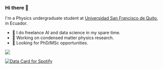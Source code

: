 ### Hi there 👋

I'm a Physics undergraduate student at [Universidad San Francisco de Quito](https://www.usfq.edu.ec/en/undergraduate-programs/physics), in Ecuador.


- :space_invader: I do freelance AI and data science in my spare time.
- 🔭 Working on condensed matter physics research. 
- 🌱 Looking for PhD/MSc opportunities.
<!--
**jezur/jezur** is a ✨ _special_ ✨ repository because its `README.md` (this file) appears on your GitHub profile.

Here are some ideas to get you started:

- 🔭 I’m currently working on ...
- 🌱 I’m currently learning ...
- 👯 I’m looking to collaborate on ...
- 🤔 I’m looking for help with ...
- 💬 Ask me about ...
- 📫 How to reach me: ...
- 😄 Pronouns: ...
- ⚡ Fun fact: ...
-->

![](https://komarev.com/ghpvc/?username=jezur&abbreviated=true)

<a href="https://data-card-for-spotify.herokuapp.com/card?user_id=31h6fno4tiyvkgz755zsjwxryuyy">
  <img src="https://data-card-for-spotify.herokuapp.com/api/card?user_id=31h6fno4tiyvkgz755zsjwxryuyy&limit=3&hide_title=1" alt="Data Card for Spotify">
</a>
